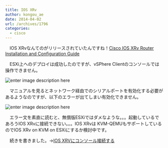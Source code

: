 ```yaml
---
title: IOS XRv
author: kongou_ae
date: 2014-04-02
url: /archives/1796
categories:
  - cisco
---
```

　IOS XRvなんてのがリリースされていたんですね！[Cisco IOS XRv Router Installation and Configuration Guide][1]

　ESXi上へのデプロイは成功したのですが、vSPhere Clientのコンソールでは操作できません。

![enter image description here][2]

　マニュアルを見るとネットワーク経由でのシリアルポートを有効化する必要があるようなのですが、以下のエラーが出てしまい有効化できません。

![enter image description here][3]

　エラー文を素直に読むと、無償版ESXiではダメなような。。。起動しているであろうIOS XRvに接続できない。。。IOS XRvは KVM-QEMUもサポートしているのでIOS XRv on KVM on ESXiにするか検討中です。

　続きを書きました。→[IOS XRVにコンソール接続する][4]

 [1]: http://www.cisco.com/en/US/docs/ios_xr_sw/ios_xrv/install_config/b_xrvr_432.html
 [2]: https://aimless.jp/blog/wp-content/uploads/2014/04/esxi-console.png
 [3]: https://aimless.jp/blog/wp-content/uploads/2014/04/iosxrv-esxi-errror.png
 [4]: https://aimless.jp/blog/blog/archives/1804